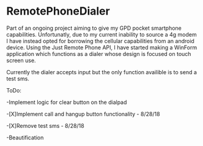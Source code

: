 # RemotePhoneDialer
Part of an ongoing project aiming to give my GPD pocket smartphone capabilities. Unfortunatly, due to my current inability to source a 4g modem I have instead opted for borrowing the cellular capabilities from an android device. Using the Just Remote Phone API, I have started making a WinForm application which functions as a dialer whose design is focused on touch screen use.

Currently the dialer accepts input but the only function availible is to send a test sms.

ToDo:

-Implement logic for clear button on the dialpad

-[X]Implement call and hangup button functionality - 8/28/18

-[X]Remove test sms - 8/28/18

-Beautification
